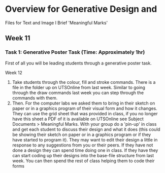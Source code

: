 # Overview for Generative Design and 
Files for Text and Image I Brief 'Meaningful Marks'

## Week 11
### Task 1: Generative Poster Task (Time: Approximately 1hr)
First of all you will be leading students through a generative poster task. 


Week 12
1. Take students through the colour, fill and stroke commands. There is a file in the folder up on UTSOnline from last week. Similar to going through the draw commands last week you can step through the commands with them.
1. Then. For the computer labs we asked them to bring in their  sketch on paper or in a graphics program of their visual form and how it changes. They can use the grid sheet that was provided in class, if you no longer have this sheet a PDF of it is available on UTSOnline see Subject Documents > Meaningful Marks. 
With your group do a 'pin-up' in class and get each student to discuss their design and what it does (this could be showing their sketch on paper or in a graphics program or if they have started to program it). They may want to edit their design a little in response to any suggestions from you or their peers. 
If they have not done a design they can spend time doing one in class. If they have they can start coding up their designs into the base-file structure from last week.
You can then spend the rest of class helping them to code their forms
